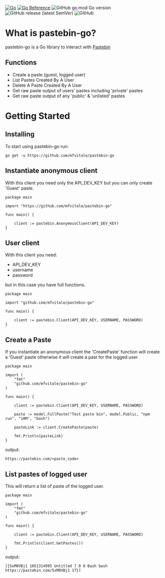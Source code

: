 [![Go](https://github.com/mfvitale/pastebin-go/actions/workflows/go.yml/badge.svg)](https://github.com/mfvitale/pastebin-go/actions/workflows/go.yml)
[![Go Reference](https://pkg.go.dev/badge/github.com/mfvitale/pastebin-go.svg)](https://pkg.go.dev/github.com/mfvitale/pastebin-go)
![GitHub go.mod Go version](https://img.shields.io/github/go-mod/go-version/mfvitale/pastebin-go?style=flat-square)
![GitHub release (latest SemVer)](https://img.shields.io/github/v/release/mfvitale/pastebin-go?style=flat-square)
![GitHub](https://img.shields.io/github/license/mfvitale/pastebin-go?style=flat-square)

# What is pastebin-go?
pastebin-go is a Go library to interact with [Pastebin](https://pastebin.com/)

## Functions
* Create a paste (guest, logged user)
* List Pastes Created By A User
* Delete A Paste Created By A User
* Get raw paste output of users' pastes including 'private' pastes
* Get raw paste output of any 'public' & 'unlisted' pastes

# Getting Started 

## Installing

To start using pastebin-go run:

```shell
go get -u https://github.com/mfvitale/pastebin-go
```

## Instantiate anonymous client

With this client you need only the API_DEV_KEY but you can only create 'Guest' paste.

```
package main

import "https://github.com/mfvitale/pastebin-go"

func main() {
	
    client := pastebin.AnonymousClient(API_DEV_KEY)
}
```

## User client

With this client you need:
* API_DEV_KEY 
* username
* password

but in this case you have full functions.

```
package main

import "github.com/mfvitale/pastebin-go"

func main() {
	
    client := pastebin.Client(API_DEV_KEY, USERNAME, PASSWORD)
}
```

## Create a Paste

If you instantiate an anonymous client the 'CreatePaste' function will create a 'Guest' paste otherwise it will create a past for the logged user. 

```
package main

import (
    "fmt"
    "github.com/mfvitale/pastebin-go"
)

func main() {
	
    client := pastebin.Client(API_DEV_KEY, USERNAME, PASSWORD)

    paste := model.FullPaste("Test paste bin", model.Public, "npm run", "10M", "bash")

    pasteLink := client.CreatePaste(paste)

    fmt.Println(pasteLink)
}
```
output:
```shell
https://pastebin.com/<paste_code>
```

## List pastes of logged user

This will return a list of paste of the logged user.

```
package main

import (
    "fmt"
    "github.com/mfvitale/pastebin-go"
)

func main() {
	
    client := pastebin.Client(API_DEV_KEY, USERNAME, PASSWORD)

    fmt.Println(client.GetPastes())
}
```

output:
```shell
[{5xM0VBj1 1651314995 Untitled 7 0 0 Bash bash https://pastebin.com/5xM0VBj1 17}]
```
